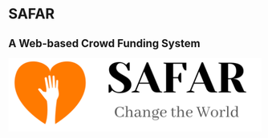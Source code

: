 # SAFAR
## A Web-based Crowd Funding System

[![Main-logo](https://github.com/Hardly-Human/Safar_Capstone_Project/blob/main/main-logo.png)](https://www.iamrehan.me/Safar_Capstone_Project/index.html)

